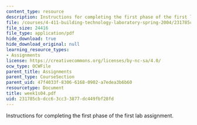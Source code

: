 ```yaml
---
content_type: resource
description: Instructions for completing the first phase of the first lab assignment.
file: /courses/4-411-building-technology-laboratory-spring-2004/231785cbdcc63cc33877dc449fbf28fd_week1s04.pdf
file_size: 24416
file_type: application/pdf
hide_download: true
hide_download_original: null
learning_resource_types:
- Assignments
license: https://creativecommons.org/licenses/by-nc-sa/4.0/
ocw_type: OCWFile
parent_title: Assignments
parent_type: CourseSection
parent_uid: 47f4033f-8306-6168-0902-a7edea3b6b60
resourcetype: Document
title: week1s04.pdf
uid: 231785cb-dcc6-3cc3-3877-dc449fbf28fd
---
```

Instructions for completing the first phase of the first lab assignment.